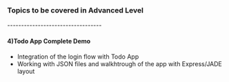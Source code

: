 <h3>Topics to be covered in Advanced Level</h3>
----------------------------------
<h4>4)Todo App Complete Demo</h4>
<ul>
 <li> Integration of the login flow with Todo App</li>
 <li> Working with JSON files and walkhtrough of the app with Express/JADE layout</li>
</ul>